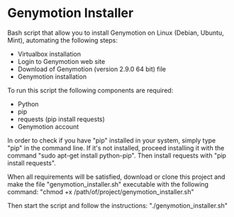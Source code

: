 # Genymotion Installer
Bash script that allow you to install Genymotion on Linux (Debian, Ubuntu, Mint), automating the following steps:
- Virtualbox installation
- Login to Genymotion web site
- Download of Genymotion (version 2.9.0 64 bit) file
- Genymotion installation

To run this script the following components are required:
- Python
- pip
- requests (pip install requests)
- Genymotion account

In order to check if you have "pip" installed in your system, simply type "pip" in the command line.
If it's not installed, proceed installing it with the command "sudo apt-get install python-pip".
Then install requests with "pip install requests".

When all requirements will be satisfied, download or clone this project and make the file "genymotion_installer.sh" executable with the following command:
"chmod +x /path/of/project/genymotion_installer.sh"

Then start the script and follow the instructions:
"./genymotion_installer.sh"
